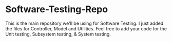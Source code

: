 # Software-Testing-Repo
This is the main repository we'll be using for Software Testing.
I just added the files for Controller, Model and Utilities.
Feel free to add your code for the Unit testing, Subsystem testing, & System testing.

